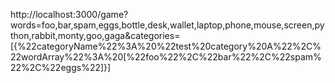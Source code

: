 http://localhost:3000/game?words=foo,bar,spam,eggs,bottle,desk,wallet,laptop,phone,mouse,screen,python,rabbit,monty,goo,gaga&categories=[{%22categoryName%22%3A%20%22test%20category%20A%22%2C%22wordArray%22%3A%20[%22foo%22%2C%22bar%22%2C%22spam%22%2C%22eggs%22]}]
